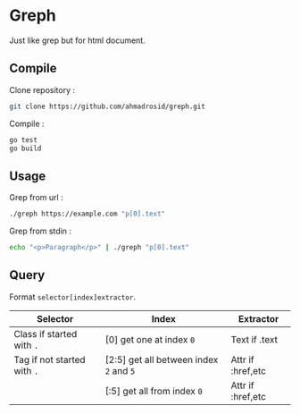 # Greph

Just like grep but for html document.

## Compile
Clone repository :
```bash
git clone https://github.com/ahmadrosid/greph.git
```

Compile :
```bash
go test
go build
```

## Usage

Grep from url :
```bash
./greph https://example.com "p[0].text"
```

Grep from stdin :
```bash
echo "<p>Paragraph</p>" | ./greph "p[0].text"
```

## Query
Format `selector[index]extractor`.

| Selector                    | Index                                    | Extractor         |
| ----------------------------| -----------------------------------------| ----------------- |
| Class if started with `.`   | [0] get one at index `0`                 | Text if .text     |
| Tag if not started with `.` | [2:5] get all between index `2` and `5`  | Attr if :href,etc |
|                             | [:5] get all from index `0`              | Attr if :href,etc |
